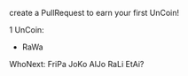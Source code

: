 create a PullRequest to earn your first UnCoin!

1 UnCoin:
 * RaWa

WhoNext: FriPa JoKo AlJo RaLi EtAi?
